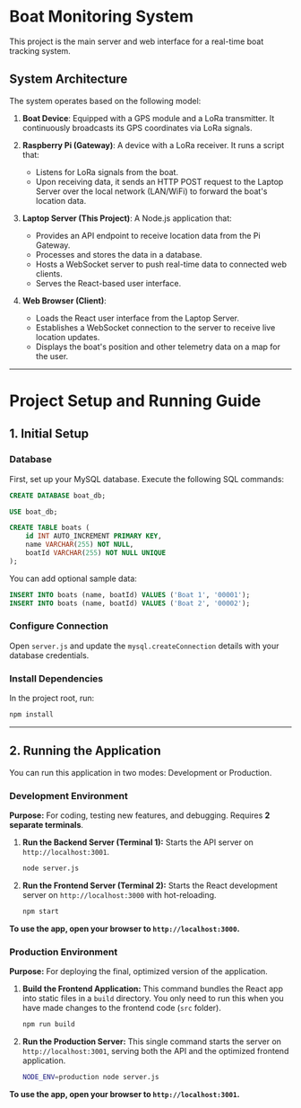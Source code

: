 # Boat Monitoring System

This project is the main server and web interface for a real-time boat tracking system.

## System Architecture

The system operates based on the following model:

1.  **Boat Device**: Equipped with a GPS module and a LoRa transmitter. It continuously broadcasts its GPS coordinates via LoRa signals.

2.  **Raspberry Pi (Gateway)**: A device with a LoRa receiver. It runs a script that:
    *   Listens for LoRa signals from the boat.
    *   Upon receiving data, it sends an HTTP POST request to the Laptop Server over the local network (LAN/WiFi) to forward the boat's location data.

3.  **Laptop Server (This Project)**: A Node.js application that:
    *   Provides an API endpoint to receive location data from the Pi Gateway.
    *   Processes and stores the data in a database.
    *   Hosts a WebSocket server to push real-time data to connected web clients.
    *   Serves the React-based user interface.

4.  **Web Browser (Client)**:
    *   Loads the React user interface from the Laptop Server.
    *   Establishes a WebSocket connection to the server to receive live location updates.
    *   Displays the boat's position and other telemetry data on a map for the user.

---

# Project Setup and Running Guide

## 1. Initial Setup

### Database
First, set up your MySQL database. Execute the following SQL commands:

```sql
CREATE DATABASE boat_db;

USE boat_db;

CREATE TABLE boats (
    id INT AUTO_INCREMENT PRIMARY KEY,
    name VARCHAR(255) NOT NULL,
    boatId VARCHAR(255) NOT NULL UNIQUE
);
```

You can add optional sample data:
```sql
INSERT INTO boats (name, boatId) VALUES ('Boat 1', '00001');
INSERT INTO boats (name, boatId) VALUES ('Boat 2', '00002');
```

### Configure Connection
Open `server.js` and update the `mysql.createConnection` details with your database credentials.

### Install Dependencies
In the project root, run:
```bash
npm install
```

---

## 2. Running the Application

You can run this application in two modes: Development or Production.

### Development Environment
**Purpose:** For coding, testing new features, and debugging. Requires **2 separate terminals**.

1.  **Run the Backend Server (Terminal 1):**
    Starts the API server on `http://localhost:3001`.
    ```bash
    node server.js
    ```

2.  **Run the Frontend Server (Terminal 2):**
    Starts the React development server on `http://localhost:3000` with hot-reloading.
    ```bash
    npm start
    ```

**To use the app, open your browser to `http://localhost:3000`.**

### Production Environment
**Purpose:** For deploying the final, optimized version of the application.

1.  **Build the Frontend Application:**
    This command bundles the React app into static files in a `build` directory. You only need to run this when you have made changes to the frontend code (`src` folder).
    ```bash
    npm run build
    ```

2.  **Run the Production Server:**
    This single command starts the server on `http://localhost:3001`, serving both the API and the optimized frontend application.
    ```bash
    NODE_ENV=production node server.js
    ```

**To use the app, open your browser to `http://localhost:3001`.**
